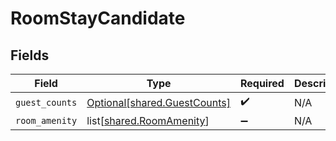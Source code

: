# RoomStayCandidate


## Fields

| Field                                                                  | Type                                                                   | Required                                                               | Description                                                            |
| ---------------------------------------------------------------------- | ---------------------------------------------------------------------- | ---------------------------------------------------------------------- | ---------------------------------------------------------------------- |
| `guest_counts`                                                         | [Optional[shared.GuestCounts]](undefined/models/shared/guestcounts.md) | :heavy_check_mark:                                                     | N/A                                                                    |
| `room_amenity`                                                         | list[[shared.RoomAmenity](undefined/models/shared/roomamenity.md)]     | :heavy_minus_sign:                                                     | N/A                                                                    |